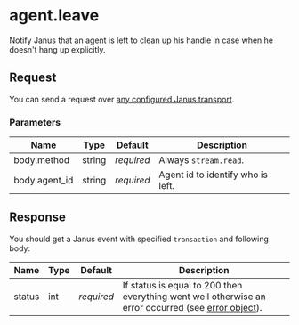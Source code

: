 # agent.leave

Notify Janus that an agent is left to clean up his handle in case when he doesn't hang up explicitly.

## Request

You can send a request over [any configured Janus transport](https://janus.conf.meetecho.com/docs/rest.html).

### Parameters

Name            | Type   | Default    | Description
--------------- | ------ | ---------- | -----------
body.method     | string | _required_ | Always `stream.read`.
body.agent_id   | string | _required_ | Agent id to identify who is left.

## Response

You should get a Janus event with specified `transaction` and following body:

Name      | Type   | Default    | Description
--------- | ------ | ---------- | -----------
status    | int    | _required_ | If status is equal to 200 then everything went well otherwise an error occurred (see [error object](./api.error.md)).

